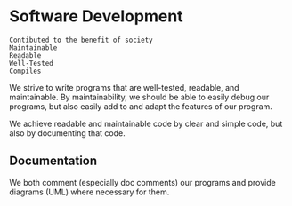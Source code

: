 # Software Development


```
Contibuted to the benefit of society
Maintainable
Readable
Well-Tested
Compiles
```

We strive to write programs that are well-tested, readable, and maintainable. By maintainability, we should be able to easily debug our programs, but also easily add to and adapt the features of our program.

We achieve readable and maintainable code by clear and simple code, but also by documenting that code.

## Documentation

We both comment (especially doc comments) our programs and provide diagrams (UML) where necessary for them.